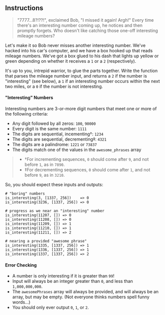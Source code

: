 ## Instructions

> "7777...8?!??!", exclaimed Bob, "I missed it again! Argh!" Every time there's 
>an interesting number coming up, he notices and then promptly forgets. Who 
>doesn't like catching those one-off interesting mileage numbers?

Let's make it so Bob never misses another interesting number. We've hacked into 
his car's computer, and we have a box hooked up that reads mileage numbers. 
We've got a box glued to his dash that lights up yellow or green depending on 
whether it receives a `1` or a `2` (respectively).

It's up to you, intrepid warrior, to glue the parts together. Write the 
function that parses the mileage number input, and returns a `2` if the number 
is "interesting" (see below), a `1` if an interesting number occurs within the 
next two miles, or a `0` if the number is not interesting.

#### "Interesting" Numbers

Interesting numbers are 3-or-more digit numbers that meet one or more of the 
following criteria:

- Any digit followed by all zeros: `100`, `90000`
- Every digit is the same number: `1111`
- The digits are sequential, incementing†: `1234`
- The digits are sequential, decrementing‡: `4321`
- The digits are a palindrome: `1221` or `73837`
- The digits match one of the values in the `awesome_phrases` array
>- †For incrementing sequences, `0` should come after `9`, and not before `1`, 
as in `7890`.
>- ‡For decrementing sequences, `0` should come after `1`, and not before `9`, 
>as in `3210`.

So, you should expect these inputs and outputs:

```
# "boring" numbers
is_interesting(3, [1337, 256])    => 0
is_interesting(3236, [1337, 256]) => 0

# progress as we near an "interesting" number
is_interesting(11207, []) => 0
is_interesting(11208, []) => 0
is_interesting(11209, []) => 1
is_interesting(11210, []) => 1
is_interesting(11211, []) => 2

# nearing a provided "awesome phrase"
is_interesting(1335, [1337, 256]) => 1
is_interesting(1336, [1337, 256]) => 1
is_interesting(1337, [1337, 256]) => 2
```

#### Error Checking

- A number is only interesting if it is greater than `99`!
- Input will always be an integer greater than `0`, and less than 
`1,000,000,000`.
- The `awesomePhrases` array will always be provided, and will always be an 
array, but may be empty. (Not everyone thinks numbers spell funny words...)
- You should only ever output `0`, `1`, or `2`.